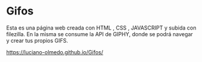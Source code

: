 # Gifos

Esta es una página web creada con HTML , CSS , JAVASCRIPT y subida con filezilla.
En la misma se consume la API de GIPHY, donde se podrá navegar y crear tus propios GIFS.


https://luciano-olmedo.github.io/Gifos/
